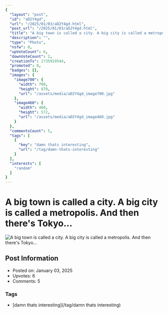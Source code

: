 ```yaml
---
{
  "layout": "post",
  "id": "aD2Y4gd",
  "url": "/2025/01/03/aD2Y4gd.html",
  "post_url": "/2025/01/03/aD2Y4gd.html",
  "title": "A big town is called a city. A big city is called a metropolis. And then there's Tokyo...",
  "description": "",
  "type": "Photo",
  "nsfw": 0,
  "upVoteCount": 6,
  "downVoteCount": 2,
  "creationTs": 1735919544,
  "promoted": 0,
  "badges": [],
  "images": {
    "image700": {
      "width": 700,
      "height": 870,
      "url": "/assets/media/aD2Y4gd_image700.jpg"
    },
    "image460": {
      "width": 460,
      "height": 572,
      "url": "/assets/media/aD2Y4gd_image460.jpg"
    }
  },
  "commentsCount": 5,
  "tags": [
    {
      "key": "damn thats interesting",
      "url": "/tag/damn-thats-interesting"
    }
  ],
  "interests": [
    "random"
  ]
}
---
```


# A big town is called a city. A big city is called a metropolis. And then there's Tokyo...

![A big town is called a city. A big city is called a metropolis. And then there's Tokyo...](/assets/media/aD2Y4gd_image700.jpg)

## Post Information

- Posted on: January 03, 2025
- Upvotes: 6
- Comments: 5

### Tags

- [damn thats interesting](/tag/damn thats interesting)
